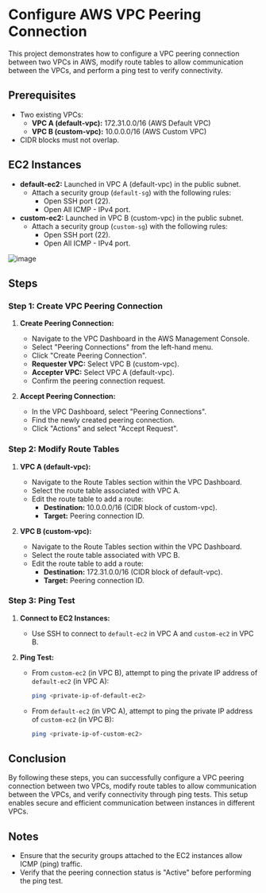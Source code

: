 # Configure AWS VPC Peering Connection

This project demonstrates how to configure a VPC peering connection between two VPCs in AWS, modify route tables to allow communication between the VPCs, and perform a ping test to verify connectivity.

## Prerequisites

- Two existing VPCs:
  - **VPC A (default-vpc):** 172.31.0.0/16 (AWS Default VPC)
  - **VPC B (custom-vpc):** 10.0.0.0/16 (AWS Custom VPC)
- CIDR blocks must not overlap.

## EC2 Instances

- **default-ec2:** Launched in VPC A (default-vpc) in the public subnet.
  - Attach a security group (`default-sg`) with the following rules:
    - Open SSH port (22).
    - Open All ICMP - IPv4 port.
- **custom-ec2:** Launched in VPC B (custom-vpc) in the public subnet.
  - Attach a security group (`custom-sg`) with the following rules:
    - Open SSH port (22).
    - Open All ICMP - IPv4 port.
      
![image](https://github.com/user-attachments/assets/d9de5492-e8da-453e-9377-ab155f9da81c)

## Steps

### Step 1: Create VPC Peering Connection

1. **Create Peering Connection:**
   - Navigate to the VPC Dashboard in the AWS Management Console.
   - Select "Peering Connections" from the left-hand menu.
   - Click "Create Peering Connection".
   - **Requester VPC:** Select VPC B (custom-vpc).
   - **Accepter VPC:** Select VPC A (default-vpc).
   - Confirm the peering connection request.

2. **Accept Peering Connection:**
   - In the VPC Dashboard, select "Peering Connections".
   - Find the newly created peering connection.
   - Click "Actions" and select "Accept Request".

### Step 2: Modify Route Tables

1. **VPC A (default-vpc):**
   - Navigate to the Route Tables section within the VPC Dashboard.
   - Select the route table associated with VPC A.
   - Edit the route table to add a route:
     - **Destination:** 10.0.0.0/16 (CIDR block of custom-vpc).
     - **Target:** Peering connection ID.

2. **VPC B (custom-vpc):**
   - Navigate to the Route Tables section within the VPC Dashboard.
   - Select the route table associated with VPC B.
   - Edit the route table to add a route:
     - **Destination:** 172.31.0.0/16 (CIDR block of default-vpc).
     - **Target:** Peering connection ID.

### Step 3: Ping Test

1. **Connect to EC2 Instances:**
   - Use SSH to connect to `default-ec2` in VPC A and `custom-ec2` in VPC B.

2. **Ping Test:**
   - From `custom-ec2` (in VPC B), attempt to ping the private IP address of `default-ec2` (in VPC A):
     ```sh
     ping <private-ip-of-default-ec2>
     ```
   - From `default-ec2` (in VPC A), attempt to ping the private IP address of `custom-ec2` (in VPC B):
     ```sh
     ping <private-ip-of-custom-ec2>
     ```

## Conclusion

By following these steps, you can successfully configure a VPC peering connection between two VPCs, modify route tables to allow communication between the VPCs, and verify connectivity through ping tests. This setup enables secure and efficient communication between instances in different VPCs.

## Notes

- Ensure that the security groups attached to the EC2 instances allow ICMP (ping) traffic.
- Verify that the peering connection status is "Active" before performing the ping test.
